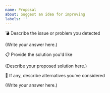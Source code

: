 ```yaml
---
name: Proposal
about: Suggest an idea for improving 
labels: ''
---
```


💣 Describe the issue or problem you detected
<!--
  Provide a clear and concise description of what the problem is.
  For example, "I'm always frustrated when..."
-->

(Write your answer here.)

📋 Provide the solution you'd like
<!--
  Provide a clear and concise description of what you want to happen.
-->

(Describe your proposed solution here.)

🤔 If any, describe alternatives you've considered
<!--
  Let us know about other solutions you've tried or researched.
-->

(Write your answer here.)
